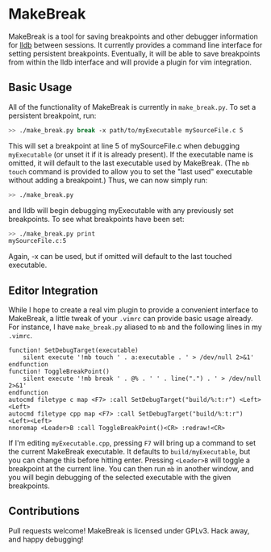 # MakeBreak

MakeBreak is a tool for saving breakpoints and other debugger information for
[lldb](https://lldb.llvm.org/) between sessions. It currently provides a
command line interface for setting persistent breakpoints. Eventually, it will
be able to save breakpoints from within the lldb interface and will provide a
plugin for vim integration.

## Basic Usage
All of the functionality of MakeBreak is currently in `make_break.py`. To set a
persistent breakpoint, run:

```bash
>> ./make_break.py break -x path/to/myExecutable mySourceFile.c 5
```
This will set a breakpoint at line 5 of mySourceFile.c when debugging
`myExecutable` (or unset it if it is already present). If the executable name is
omitted, it will default to the last executable used by MakeBreak. (The `mb
touch` command is provided to allow you to set the "last used" executable
without adding a breakpoint.) Thus, we can now simply run:

```bash
>> ./make_break.py
```

and lldb will begin debugging myExecutable with any previously set breakpoints.
To see what breakpoints have been set:

```bash
>> ./make_break.py print
mySourceFile.c:5
```

Again, -x can be used, but if omitted will default to the last touched
executable.

## Editor Integration
While I hope to create a real vim plugin to provide a convenient interface to
MakeBreak, a little tweak of your `.vimrc` can provide basic usage already.
For instance, I have `make_break.py` aliased to `mb` and the following lines in
my `.vimrc`.

```vim
function! SetDebugTarget(executable)
    silent execute '!mb touch ' . a:executable . ' > /dev/null 2>&1'
endfunction
function! ToggleBreakPoint()
    silent execute '!mb break ' . @% . ' ' . line(".") . ' > /dev/null 2>&1'
endfunction
autocmd filetype c map <F7> :call SetDebugTarget("build/%:t:r") <Left><Left>
autocmd filetype cpp map <F7> :call SetDebugTarget("build/%:t:r")<Left><Left>
nnoremap <Leader>B :call ToggleBreakPoint()<CR> :redraw!<CR>
```

If I'm editing `myExecutable.cpp`, pressing `F7` will bring up a command to set
the current MakeBreak executable. It defaults to `build/myExecutable`, but
you can change this before hitting enter. Pressing `<Leader>B` will toggle a
breakpoint at the current line. You can then run `mb` in another window, and
you will begin debugging of the selected executable with the given breakpoints.

## Contributions
Pull requests welcome! MakeBreak is licensed under GPLv3. Hack away, and
happy debugging!
